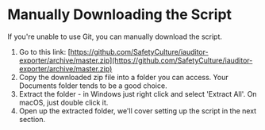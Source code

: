 # Manually Downloading the Script

If you're unable to use Git, you can manually download the script. 

1. Go to this link: [https://github.com/SafetyCulture/iauditor-exporter/archive/master.zip](https://github.com/SafetyCulture/iauditor-exporter/archive/master.zip)
2. Copy the downloaded zip file into a folder you can access. Your Documents folder tends to be a good choice. 
3. Extract the folder - in Windows just right click and select 'Extract All'. On macOS, just double click it. 
4. Open up the extracted folder, we'll cover setting up the script in the next section. 